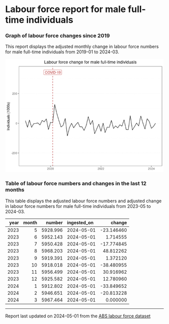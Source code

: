 Labour force report for male full-time individuals
================

### Graph of labour force changes since 2019

This report displays the adjusted monthly change in labour force numbers
for male full-time individuals from 2019-01 to 2024-03.

![](male_full-time_report_files/figure-gfm/unnamed-chunk-2-1.png)<!-- -->

### Table of labour force numbers and changes in the last 12 months

This table displays the adjusted labour force numbers and adjusted
change in labour force numbers for male full-time individuals from
2023-05 to 2024-03.

| year | month |   number | ingested_on |     change |
|-----:|------:|---------:|:------------|-----------:|
| 2023 |     5 | 5928.996 | 2024-05-01  | -23.146460 |
| 2023 |     6 | 5952.143 | 2024-05-01  |   1.714555 |
| 2023 |     7 | 5950.428 | 2024-05-01  | -17.774845 |
| 2023 |     8 | 5968.203 | 2024-05-01  |  48.812262 |
| 2023 |     9 | 5919.391 | 2024-05-01  |   1.372120 |
| 2023 |    10 | 5918.018 | 2024-05-01  | -38.480955 |
| 2023 |    11 | 5956.499 | 2024-05-01  |  30.916962 |
| 2023 |    12 | 5925.582 | 2024-05-01  |  12.780960 |
| 2024 |     1 | 5912.802 | 2024-05-01  | -33.849652 |
| 2024 |     2 | 5946.651 | 2024-05-01  | -20.813228 |
| 2024 |     3 | 5967.464 | 2024-05-01  |   0.000000 |

------------------------------------------------------------------------

Report last updated on 2024-05-01 from the [ABS labour force
dataset](https://www.abs.gov.au/statistics/labour/employment-and-unemployment/labour-force-australia/latest-release)
